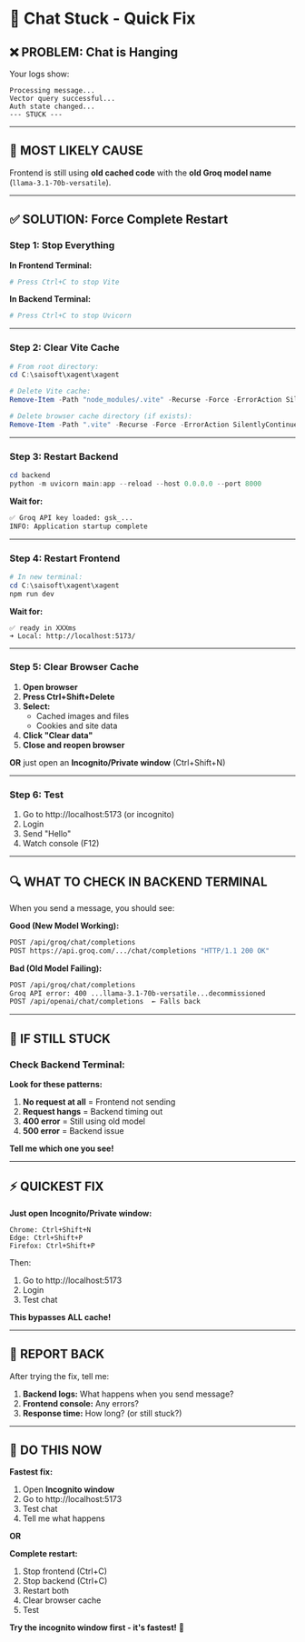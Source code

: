 # 🔧 Chat Stuck - Quick Fix

## ❌ **PROBLEM: Chat is Hanging**

Your logs show:
```
Processing message...
Vector query successful...
Auth state changed...
--- STUCK ---
```

---

## 🎯 **MOST LIKELY CAUSE**

Frontend is still using **old cached code** with the **old Groq model name** (`llama-3.1-70b-versatile`).

---

## ✅ **SOLUTION: Force Complete Restart**

### **Step 1: Stop Everything**

**In Frontend Terminal:**
```powershell
# Press Ctrl+C to stop Vite
```

**In Backend Terminal:**
```powershell
# Press Ctrl+C to stop Uvicorn
```

---

### **Step 2: Clear Vite Cache**

```powershell
# From root directory:
cd C:\saisoft\xagent\xagent

# Delete Vite cache:
Remove-Item -Path "node_modules/.vite" -Recurse -Force -ErrorAction SilentlyContinue

# Delete browser cache directory (if exists):
Remove-Item -Path ".vite" -Recurse -Force -ErrorAction SilentlyContinue
```

---

### **Step 3: Restart Backend**

```powershell
cd backend
python -m uvicorn main:app --reload --host 0.0.0.0 --port 8000
```

**Wait for:**
```bash
✅ Groq API key loaded: gsk_...
INFO: Application startup complete
```

---

### **Step 4: Restart Frontend**

```powershell
# In new terminal:
cd C:\saisoft\xagent\xagent
npm run dev
```

**Wait for:**
```
✅ ready in XXXms
➜ Local: http://localhost:5173/
```

---

### **Step 5: Clear Browser Cache**

1. **Open browser**
2. **Press Ctrl+Shift+Delete**
3. **Select:**
   - Cached images and files
   - Cookies and site data
4. **Click "Clear data"**
5. **Close and reopen browser**

**OR** just open an **Incognito/Private window** (Ctrl+Shift+N)

---

### **Step 6: Test**

1. Go to http://localhost:5173 (or incognito)
2. Login
3. Send "Hello"
4. Watch console (F12)

---

## 🔍 **WHAT TO CHECK IN BACKEND TERMINAL**

When you send a message, you should see:

**Good (New Model Working):**
```bash
POST /api/groq/chat/completions
POST https://api.groq.com/.../chat/completions "HTTP/1.1 200 OK"
```

**Bad (Old Model Failing):**
```bash
POST /api/groq/chat/completions
Groq API error: 400 ...llama-3.1-70b-versatile...decommissioned
POST /api/openai/chat/completions  ← Falls back
```

---

## 🐛 **IF STILL STUCK**

### **Check Backend Terminal:**

**Look for these patterns:**

1. **No request at all** = Frontend not sending
2. **Request hangs** = Backend timing out
3. **400 error** = Still using old model
4. **500 error** = Backend issue

**Tell me which one you see!**

---

## ⚡ **QUICKEST FIX**

**Just open Incognito/Private window:**

```
Chrome: Ctrl+Shift+N
Edge: Ctrl+Shift+P
Firefox: Ctrl+Shift+P
```

Then:
1. Go to http://localhost:5173
2. Login
3. Test chat

**This bypasses ALL cache!**

---

## 📝 **REPORT BACK**

After trying the fix, tell me:

1. **Backend logs:** What happens when you send message?
2. **Frontend console:** Any errors?
3. **Response time:** How long? (or still stuck?)

---

## 🎯 **DO THIS NOW**

**Fastest fix:**
1. Open **Incognito window**
2. Go to http://localhost:5173
3. Test chat
4. Tell me what happens

**OR**

**Complete restart:**
1. Stop frontend (Ctrl+C)
2. Stop backend (Ctrl+C)
3. Restart both
4. Clear browser cache
5. Test

**Try the incognito window first - it's fastest!** 🚀


